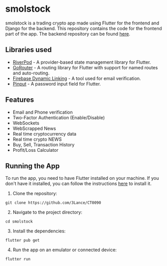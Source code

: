 # smolstock

smolstock is a trading crypto app made using Flutter for the frontend and Django for the backend. This repository contains the code for the frontend part of the app. The backend repository can be found [here](https://github.com/3Lance/CT0090).

## Libraries used

- [RiverPod](https://pub.dev/packages/riverpod) - A provider-based state management library for Flutter.
- [GoRouter](https://pub.dev/packages/go_router) - A routing library for Flutter with support for named routes and auto-routing.
- [Firebase Dynamic Linking](https://firebase.google.com/docs/dynamic-links) - A tool used for email verification.
- [Pinput](https://pub.dev/packages/pinput) - A password input field for Flutter.

## Features

- Email and Phone verification
- Two-Factor Authentication (Enable/Disable)
- WebSockets
- WebScrapped News
- Real time cryptocurrency data
- Real time crypto NEWS
- Buy, Sell, Transaction History
- Profit/Loss Calculator


## Running the App

To run the app, you need to have Flutter installed on your machine. If you don't have it installed, you can follow the instructions [here](https://flutter.dev/docs/get-started/install) to install it.

1. Clone the repository:

```CMD
git clone https://github.com/3Lance/CT0090
```

2. Navigate to the project directory:

```CMD
cd smolstock
```

3. Install the dependencies:

```CMD
flutter pub get
```

4. Run the app on an emulator or connected device:

```CMD
flutter run
```
